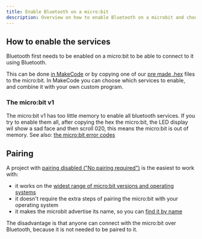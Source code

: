 ```yaml
---
title: Enable Bluetooth on a micro:bit
description: Overview on how to enable Bluetooth on a microbit and choose between pairing or no pairing
---
```


## How to enable the services
Bluetooth first needs to be enabled on a micro:bit to be able to connect to it using Bluetooth.  

This can be done [in MakeCode](create-a-makecode-project-without-pairing.md#disable-pairing) or by copying one of our 
[pre made .hex](download-a-hex-file-without-pairing.md) files to the micro:bit. In MakeCode you can choose which 
services to enable, and combine it with your own custom program.

### The micro:bit v1
The micro:bit v1 has too little memory to enable all bluetooth services. If you try to enable them all, after 
copying the hex the micro:bit, the LED display wil show a sad face and then scroll 020, this means the micro:bit is out of memory.
See also: [the micro:bit error codes](https://makecode.microbit.org/device/error-codes)

## Pairing

A project with [pairing disabled ("No pairing required")](create-a-makecode-project-without-pairing.md#disable-pairing) is the easiest to work with:

- it works on the [widest range of micro:bit versions and operating systems](../index.md#microbit-versions-operating-systems-bluetooth-pairing)
- it doesn't require the extra steps of pairing the micro:bit with your operating system
- it makes the microbit advertise its name, so you can [find it by name](../reference/kaspersmicrobit.md#kaspersmicrobit.kaspersmicrobit.KaspersMicrobit.find_one_microbit)

The disadvantage is that anyone can connect with the micro:bit over Bluetooth, because it is not needed to be paired to it.
